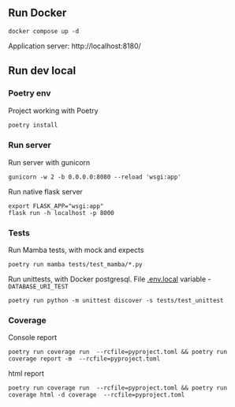 ## Run Docker

```shell
docker compose up -d
```

Application server: http://localhost:8180/

## Run dev local

### Poetry env

Project working with Poetry

```bash
poetry install
```

### Run server

Run server with gunicorn
```shell
gunicorn -w 2 -b 0.0.0.0:8080 --reload 'wsgi:app'
```

Run native flask server

```shell
export FLASK_APP="wsgi:app"
flask run -h localhost -p 8000
```

### Tests

Run Mamba tests, with mock and expects
```shell
poetry run mamba tests/test_mamba/*.py
```

Run unittests, with Docker postgresql. File [.env.local](.env.local) variable - `DATABASE_URI_TEST` 

```shell
poetry run python -m unittest discover -s tests/test_unittest
```

### Coverage

Console report 

```shell
poetry run coverage run  --rcfile=pyproject.toml && poetry run coverage report -m  --rcfile=pyproject.toml
```

html report

```shell
poetry run coverage run  --rcfile=pyproject.toml && poetry run coverage html -d coverage  --rcfile=pyproject.toml
```